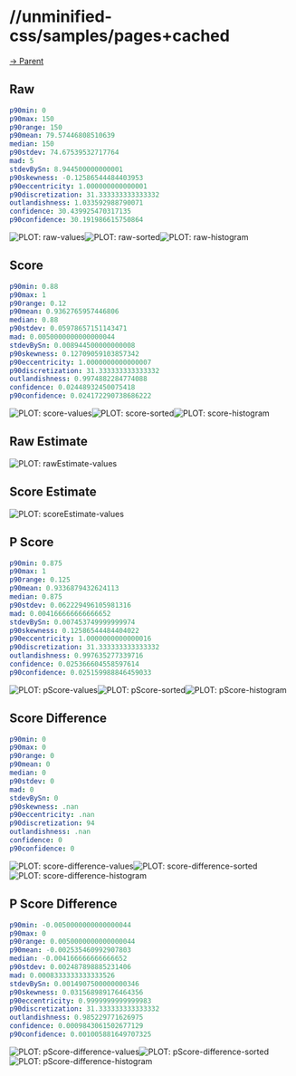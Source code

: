 
# //unminified-css/samples/pages+cached

[→ Parent](../..)


## Raw


```yaml
p90min: 0
p90max: 150
p90range: 150
p90mean: 79.57446808510639
median: 150
p90stdev: 74.67539532717764
mad: 5
stdevBySn: 8.944500000000001
p90skewness: -0.12586544484403953
p90eccentricity: 1.000000000000001
p90discretization: 31.333333333333332
outlandishness: 1.033592988790071
confidence: 30.439925470317135
p90confidence: 30.191986615750864

```

![PLOT: raw-values](./raw/values.svg)![PLOT: raw-sorted](./raw/sorted.svg)![PLOT: raw-histogram](./raw/histogram.svg)
## Score


```yaml
p90min: 0.88
p90max: 1
p90range: 0.12
p90mean: 0.9362765957446806
median: 0.88
p90stdev: 0.05978657151143471
mad: 0.0050000000000000044
stdevBySn: 0.008944500000000008
p90skewness: 0.12709059103857342
p90eccentricity: 1.0000000000000007
p90discretization: 31.333333333333332
outlandishness: 0.9974882284774088
confidence: 0.02448932450075418
p90confidence: 0.024172290738686222

```

![PLOT: score-values](./score/values.svg)![PLOT: score-sorted](./score/sorted.svg)![PLOT: score-histogram](./score/histogram.svg)
## Raw Estimate

![PLOT: rawEstimate-values](./rawEstimate/values.svg)
## Score Estimate

![PLOT: scoreEstimate-values](./scoreEstimate/values.svg)
## P Score


```yaml
p90min: 0.875
p90max: 1
p90range: 0.125
p90mean: 0.9336879432624113
median: 0.875
p90stdev: 0.062229496105981316
mad: 0.004166666666666652
stdevBySn: 0.007453749999999974
p90skewness: 0.12586544484404022
p90eccentricity: 1.0000000000000016
p90discretization: 31.333333333333332
outlandishness: 0.997635277339716
confidence: 0.025366604558597614
p90confidence: 0.025159988846459033

```

![PLOT: pScore-values](./pScore/values.svg)![PLOT: pScore-sorted](./pScore/sorted.svg)![PLOT: pScore-histogram](./pScore/histogram.svg)
## Score Difference


```yaml
p90min: 0
p90max: 0
p90range: 0
p90mean: 0
median: 0
p90stdev: 0
mad: 0
stdevBySn: 0
p90skewness: .nan
p90eccentricity: .nan
p90discretization: 94
outlandishness: .nan
confidence: 0
p90confidence: 0

```

![PLOT: score-difference-values](./score-difference/values.svg)![PLOT: score-difference-sorted](./score-difference/sorted.svg)![PLOT: score-difference-histogram](./score-difference/histogram.svg)
## P Score Difference


```yaml
p90min: -0.0050000000000000044
p90max: 0
p90range: 0.0050000000000000044
p90mean: -0.002535460992907803
median: -0.004166666666666652
p90stdev: 0.002487898885231406
mad: 0.0008333333333333526
stdevBySn: 0.0014907500000000346
p90skewness: 0.031568989176464356
p90eccentricity: 0.9999999999999983
p90discretization: 31.333333333333332
outlandishness: 0.985229771626975
confidence: 0.0009843061502677129
p90confidence: 0.001005881649707325

```

![PLOT: pScore-difference-values](./pScore-difference/values.svg)![PLOT: pScore-difference-sorted](./pScore-difference/sorted.svg)![PLOT: pScore-difference-histogram](./pScore-difference/histogram.svg)